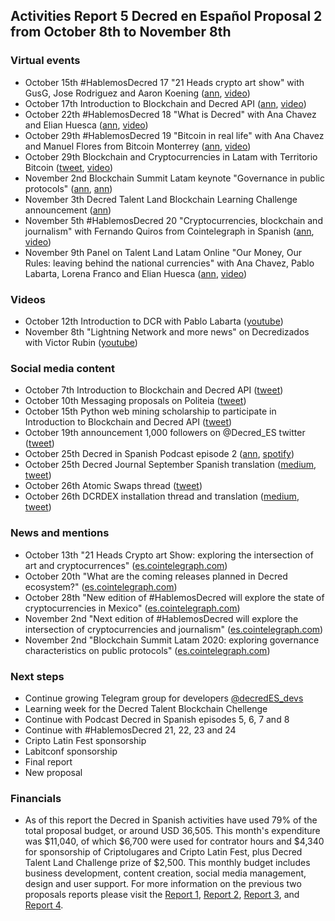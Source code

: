 ## Activities Report 5 Decred en Español Proposal 2 from October 8th to November 8th

### Virtual events

- October 15th #HablemosDecred 17 "21 Heads crypto art show" with GusG, Jose Rodriguez and Aaron Koening ([ann](https://twitter.com/Decred_ES/status/1315712600240467969), [video](https://www.youtube.com/watch?v=b89-CTM0bYk))
- October 17th Introduction to Blockchain and Decred API ([ann](https://twitter.com/Decred_ES/status/1317536322630914051), [video](https://www.youtube.com/watch?v=XSmdwWykmSo))
- October 22th #HablemosDecred 18 "What is Decred" with Ana Chavez and Elian Huesca ([ann](https://twitter.com/Decred_ES/status/1318634345918320640), [video](https://www.youtube.com/watch?v=rjfYxi6CXyI))
- October 29th #HablemosDecred 19 "Bitcoin in real life" with Ana Chavez and Manuel Flores from Bitcoin Monterrey ([ann](https://twitter.com/Decred_ES/status/1321166522367283200), [video](https://www.youtube.com/watch?v=ok9TVEXF8mM))
- October 29th Blockchain and Cryptocurrencies in Latam with Territorio Bitcoin ([tweet](https://twitter.com/territoriobtc/status/1322131929026711553), [video](https://www.youtube.com/watch?v=dx8D18jlr9s))
- November 2nd Blockchain Summit Latam keynote "Governance in public protocols" ([ann](https://twitter.com/BlockSummitLA/status/1323302427651657733), [ann](https://twitter.com/BlockSummitLA/status/1323302480537673730))
- November 3th Decred Talent Land Blockchain Learning Challenge announcement ([ann](https://twitter.com/Decred_ES/status/1323737929429245955))
- November 5th #HablemosDecred 20 "Cryptocurrencies, blockchain and journalism" with Fernando Quiros from Cointelegraph in Spanish ([ann](https://twitter.com/Decred_ES/status/1323671501212684288), [video](https://www.youtube.com/watch?v=V1tl600djBA))
- November 9th Panel on Talent Land Latam Online "Our Money, Our Rules: leaving behind the national currencies" with Ana Chavez, Pablo Labarta, Lorena Franco and Elian Huesca ([ann](https://twitter.com/talentrepublic_/status/1324046492038885376), [video](https://www.youtube.com/watch?v=B0tEYQ2l_RM))

### Videos

- October 12th Introduction to DCR with Pablo Labarta ([youtube](https://www.youtube.com/watch?v=S2SeVZqnO9A))
- November 8th "Lightning Network and more news" on Decredizados with Victor Rubin ([youtube](https://www.youtube.com/watch?v=9HEo7MpuX4U))

### Social media content

- October 7th Introduction to Blockchain and Decred API ([tweet](https://twitter.com/Decred_ES/status/1315123106839703552))
- October 10th Messaging proposals on Politeia ([tweet](https://twitter.com/Decred_ES/status/1314958081126805505))
- October 15th Python web mining scholarship to participate in Introduction to Blockchain and Decred API ([tweet](https://twitter.com/Decred_ES/status/1316751279000035332))
- October 19th announcement 1,000 followers on @Decred\_ES twitter ([tweet](https://twitter.com/Decred_ES/status/1318276054818148355))
- October 25th Decred in Spanish Podcast episode 2 ([ann](https://twitter.com/Decred_ES/status/1320497346556297216), [spotify](https://open.spotify.com/show/7kZwB0fobWzZk7peEjypYf))
- October 25th Decred Journal September Spanish translation ([medium](https://medium.com/decred-es/revista-decred-septiembre-2020-476f2d584c08), [tweet](https://twitter.com/Decred_ES/status/1332372854038532096))
- October 26th Atomic Swaps thread ([tweet](https://twitter.com/Decred_ES/status/1320736772427571206))
- October 26th DCRDEX installation thread and translation ([medium](https://medium.com/decred-es/c%C3%B3mo-instalar-y-usar-dcrdex-93c59d96f176), [tweet](https://twitter.com/Decred_ES/status/1320844859910094848))

### News and mentions

- October 13th "21 Heads Crypto art Show: exploring the intersection of art and cryptocurrences" ([es.cointelegraph.com](https://es.cointelegraph.com/news/21-heads-crypto-art-show-they-will-analyze-the-intersection-between-art-and-cryptocurrencies))
- October 20th "What are the coming releases planned in Decred ecosystem?" ([es.cointelegraph.com](https://es.cointelegraph.com/news/what-new-launches-are-planned-by-the-decred-ecosystem))
- October 28th "New edition of #HablemosDecred will explore the state of cryptocurrencies in Mexico" ([es.cointelegraph.com](https://es.cointelegraph.com/news/new-edition-of-hablemos-decred-will-deal-with-cryptomontages-in-mexico))
- November 2nd "Next edition of #HablemosDecred will explore the intersection of cryptocurrencies and journalism" ([es.cointelegraph.com](https://es.cointelegraph.com/news/next-edition-of-hablemos-decred-will-focus-on-linking-the-media-with-crypto))
- November 2nd "Blockchain Summit Latam 2020: exploring governance characteristics on public protocols" ([es.cointelegraph.com](https://es.cointelegraph.com/news/blockchain-summit-latam-2020-governance-features-analyzed-in-public-protocols))

### Next steps

- Continue growing Telegram group for developers [@decredES_devs](https://t.me/decredES_devs)
- Learning week for the Decred Talent Blockchain Chellenge
- Continue with Podcast Decred in Spanish episodes 5, 6, 7 and 8
- Continue with #HablemosDecred 21, 22, 23 and 24
- Cripto Latin Fest sponsorship
- Labitconf sponsorship
- Final report
- New proposal

### Financials

- As of this report the Decred in Spanish activities have used 79% of the total proposal budget, or around USD 36,505. This month's expenditure was $11,040, of which $6,700 were used for contrator hours and $4,340 for sponsorship of Criptolugares and Cripto Latin Fest, plus Decred Talent Land Challenge prize of $2,500. This monthly budget includes business development, content creation, social media management, design and user support. For more information on the previous two proposals reports please visit the [Report 1](20200707.md), [Report 2](20200811.md), [Report 3](20200908.md), and [Report 4](20201012.md).
